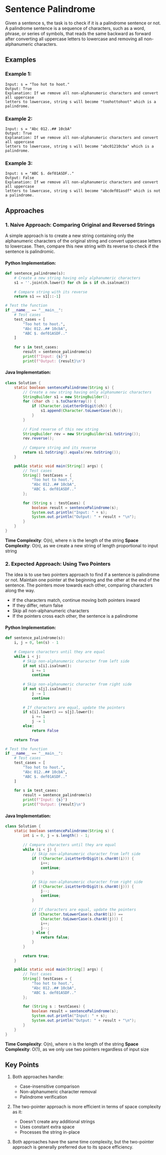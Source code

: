 # Sentence Palindrome

Given a sentence s, the task is to check if it is a palindrome sentence or not. A palindrome sentence is a sequence of characters, such as a word, phrase, or series of symbols, that reads the same backward as forward after converting all uppercase letters to lowercase and removing all non-alphanumeric characters.

## Examples

### Example 1:
```
Input: s = "Too hot to hoot."
Output: True
Explanation: If we remove all non-alphanumeric characters and convert all uppercase 
letters to lowercase, string s will become "toohottohoot" which is a palindrome.
```

### Example 2:
```
Input: s = "Abc 012..## 10cbA"
Output: True
Explanation: If we remove all non-alphanumeric characters and convert all uppercase 
letters to lowercase, string s will become "abc01210cba" which is a palindrome.
```

### Example 3:
```
Input: s = "ABC $. def01ASDF.."
Output: False
Explanation: If we remove all non-alphanumeric characters and convert all uppercase 
letters to lowercase, string s will become "abcdef01asdf" which is not a palindrome.
```

## Approaches

### 1. Naive Approach: Comparing Original and Reversed Strings
A simple approach is to create a new string containing only the alphanumeric characters of the original string and convert uppercase letters to lowercase. Then, compare this new string with its reverse to check if the sentence is palindromic.

#### Python Implementation:
```python
def sentence_palindrome(s):
    # Create a new string having only alphanumeric characters
    s1 = ''.join(ch.lower() for ch in s if ch.isalnum())
    
    # Compare string with its reverse
    return s1 == s1[::-1]

# Test the function
if __name__ == "__main__":
    # Test cases
    test_cases = [
        "Too hot to hoot.",
        "Abc 012..## 10cbA",
        "ABC $. def01ASDF.."
    ]
    
    for s in test_cases:
        result = sentence_palindrome(s)
        print(f"Input: {s}")
        print(f"Output: {result}\n")
```

#### Java Implementation:
```java
class Solution {
    static boolean sentencePalindrome(String s) {
        // Create a new string having only alphanumeric characters
        StringBuilder s1 = new StringBuilder();
        for (char ch : s.toCharArray()) {
            if (Character.isLetterOrDigit(ch)) {
                s1.append(Character.toLowerCase(ch));
            }
        }
        
        // Find reverse of this new string
        StringBuilder rev = new StringBuilder(s1.toString());
        rev.reverse();
        
        // Compare string and its reverse
        return s1.toString().equals(rev.toString());
    }

    public static void main(String[] args) {
        // Test cases
        String[] testCases = {
            "Too hot to hoot.",
            "Abc 012..## 10cbA",
            "ABC $. def01ASDF.."
        };
        
        for (String s : testCases) {
            boolean result = sentencePalindrome(s);
            System.out.println("Input: " + s);
            System.out.println("Output: " + result + "\n");
        }
    }
}
```

**Time Complexity**: O(n), where n is the length of the string
**Space Complexity**: O(n), as we create a new string of length proportional to input string

### 2. Expected Approach: Using Two Pointers
The idea is to use two pointers approach to find if a sentence is palindrome or not. Maintain one pointer at the beginning and the other at the end of the sentence. The pointers move towards each other, comparing characters along the way.

- If the characters match, continue moving both pointers inward
- If they differ, return false
- Skip all non-alphanumeric characters
- If the pointers cross each other, the sentence is a palindrome

#### Python Implementation:
```python
def sentence_palindrome(s):
    i, j = 0, len(s) - 1
    
    # Compare characters until they are equal
    while i < j:
        # Skip non-alphanumeric character from left side
        if not s[i].isalnum():
            i += 1
            continue
            
        # Skip non-alphanumeric character from right side
        if not s[j].isalnum():
            j -= 1
            continue
            
        # If characters are equal, update the pointers
        if s[i].lower() == s[j].lower():
            i += 1
            j -= 1
        else:
            return False
            
    return True

# Test the function
if __name__ == "__main__":
    # Test cases
    test_cases = [
        "Too hot to hoot.",
        "Abc 012..## 10cbA",
        "ABC $. def01ASDF.."
    ]
    
    for s in test_cases:
        result = sentence_palindrome(s)
        print(f"Input: {s}")
        print(f"Output: {result}\n")
```

#### Java Implementation:
```java
class Solution {
    static boolean sentencePalindrome(String s) {
        int i = 0, j = s.length() - 1;
        
        // Compare characters until they are equal
        while (i < j) {
            // Skip non-alphanumeric character from left side
            if (!Character.isLetterOrDigit(s.charAt(i))) {
                i++;
                continue;
            }
            
            // Skip non-alphanumeric character from right side
            if (!Character.isLetterOrDigit(s.charAt(j))) {
                j--;
                continue;
            }
            
            // If characters are equal, update the pointers
            if (Character.toLowerCase(s.charAt(i)) == 
                Character.toLowerCase(s.charAt(j))) {
                i++;
                j--;
            } else {
                return false;
            }
        }
        
        return true;
    }

    public static void main(String[] args) {
        // Test cases
        String[] testCases = {
            "Too hot to hoot.",
            "Abc 012..## 10cbA",
            "ABC $. def01ASDF.."
        };
        
        for (String s : testCases) {
            boolean result = sentencePalindrome(s);
            System.out.println("Input: " + s);
            System.out.println("Output: " + result + "\n");
        }
    }
}
```

**Time Complexity**: O(n), where n is the length of the string
**Space Complexity**: O(1), as we only use two pointers regardless of input size

## Key Points

1. Both approaches handle:
   - Case-insensitive comparison
   - Non-alphanumeric character removal
   - Palindrome verification

2. The two-pointer approach is more efficient in terms of space complexity as it:
   - Doesn't create any additional strings
   - Uses constant extra space
   - Processes the string in-place

3. Both approaches have the same time complexity, but the two-pointer approach is generally preferred due to its space efficiency.